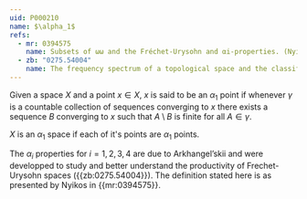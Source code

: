 ```yaml
---
uid: P000210
name: $\alpha_1$
refs:
  - mr: 0394575
    name: Subsets of ωω and the Fréchet-Urysohn and αi-properties. (Nyikos, P.)
  - zb: "0275.54004"
    name: The frequency spectrum of a topological space and the classification of spaces (Arkhangel’skii, A. V.)
---
```


Given a space $X$ and a point $x \in X$, $x$ is said to be an $\alpha_1$ point if whenever $\gamma$ is a countable collection of sequences converging to $x$ there exists a sequence $B$ converging to $x$ such that $A\setminus B$ is finite for all $A \in \gamma$.

$X$ is an $\alpha_1$ space if each of it's points are $\alpha_1$ points.

The $\alpha_i$ properties for $i = 1, 2, 3, 4$ are due to Arkhangel’skii and were developped to study and better understand the productivity of Frechet-Urysohn spaces ({{zb:0275.54004}}). The definition stated here is as presented by Nyikos in {{mr:0394575}}.